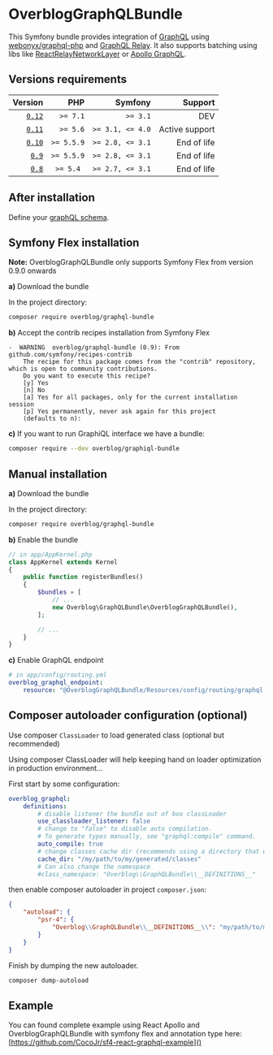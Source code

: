 OverblogGraphQLBundle
======================

This Symfony bundle provides integration of [GraphQL](https://facebook.github.io/graphql/) using [webonyx/graphql-php](https://github.com/webonyx/graphql-php)
and [GraphQL Relay](https://facebook.github.io/relay/docs/graphql-relay-specification.html).
It also supports batching using libs like [ReactRelayNetworkLayer](https://github.com/nodkz/react-relay-network-layer) or [Apollo GraphQL](http://dev.apollodata.com/core/network.html#query-batching).

Versions requirements
----------------------

| Version                                                         | PHP         | Symfony           | Support             |
|----------------------------------------------------------------:|------------:|------------------:|--------------------:|
| [`0.12`](https://github.com/overblog/GraphQLBundle/tree/master) |  `>= 7.1`   |  `>= 3.1`         | DEV                 |
| [`0.11`](https://github.com/overblog/GraphQLBundle/tree/0.11)   |  `>= 5.6`   |  `>= 3.1, <= 4.0` | Active support      |
| [`0.10`](https://github.com/overblog/GraphQLBundle/tree/0.10)   |  `>= 5.5.9` |  `>= 2.8, <= 3.1` | End of life         |
| [`0.9`](https://github.com/overblog/GraphQLBundle/tree/0.9)     |  `>= 5.5.9` |  `>= 2.8, <= 3.1` | End of life         |
| [`0.8`](https://github.com/overblog/GraphQLBundle/tree/0.8)     |  `>= 5.4 `  |  `>= 2.7, <= 3.1` | End of life         |

After installation
------------

Define your [graphQL schema](definitions/index.md).

Symfony Flex installation
------------

**Note:** OverblogGraphQLBundle only supports Symfony Flex from version 0.9.0 onwards

**a)** Download the bundle

In the project directory:

```bash
composer require overblog/graphql-bundle
```

**b)** Accept the contrib recipes installation from Symfony Flex

```
-  WARNING  overblog/graphql-bundle (0.9): From github.com/symfony/recipes-contrib
    The recipe for this package comes from the "contrib" repository, which is open to community contributions.
    Do you want to execute this recipe?
    [y] Yes
    [n] No
    [a] Yes for all packages, only for the current installation session
    [p] Yes permanently, never ask again for this project
    (defaults to n): 
```

**c)** If you want to run GraphiQL interface we have a bundle:

 ```bash
 composer require --dev overblog/graphiql-bundle
 ```

Manual installation
------------

**a)** Download the bundle

In the project directory:

```bash
composer require overblog/graphql-bundle
```

**b)** Enable the bundle

```php
// in app/AppKernel.php
class AppKernel extends Kernel
{
    public function registerBundles()
    {
        $bundles = [
            // ...
            new Overblog\GraphQLBundle\OverblogGraphQLBundle(),
        ];

        // ...
    }
}
```

**c)** Enable GraphQL endpoint

```yaml
# in app/config/routing.yml
overblog_graphql_endpoint:
    resource: "@OverblogGraphQLBundle/Resources/config/routing/graphql.yml"
```

Composer autoloader configuration (optional)
------------

Use composer `ClassLoader` to load generated class (optional but recommended)

Using composer ClassLoader will help keeping hand on loader optimization
in production environment...

First start by some configuration:

```yaml
overblog_graphql:
    definitions:
        # disable listener the bundle out of box classLoader
        use_classloader_listener: false
        # change to "false" to disable auto compilation.
        # To generate types manually, see "graphql:compile" command.
        auto_compile: true
        # change classes cache dir (recommends using a directory that will be committed)
        cache_dir: "/my/path/to/my/generated/classes"
        # Can also change the namespace
        #class_namespace: "Overblog\\GraphQLBundle\\__DEFINITIONS__"
```

then enable composer autoloader in project `composer.json`:

```json
{
    "autoload": {
        "psr-4": {
            "Overblog\\GraphQLBundle\\__DEFINITIONS__\\": "my/path/to/my/generated/classes/"
        }
    }
}
```

Finish by dumping the new autoloader.

```bash
composer dump-autoload
```

## Example

You can found complete example using React Apollo and OverblogGraphQLBundle with symfony flex and annotation type here: [https://github.com/CocoJr/sf4-react-graphql-example]()
